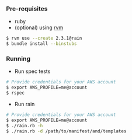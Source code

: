 ### Pre-requisites

- ruby
- (optional) using [rvm](https://rvm.io)

```bash
$ rvm use --create 2.3.1@rain
$ bundle install --binstubs
```

### Running

- Run spec tests

```bash
# Provide credentials for your AWS account
$ export AWS_PROFILE=me@account
$ rspec
```

- Run rain

```bash
# Provide credentials for your AWS account
$ export AWS_PROFILE=me@account
$ ./rain.rb -h
$ ./rain.rb -d /path/to/manifest/and/templates
```

